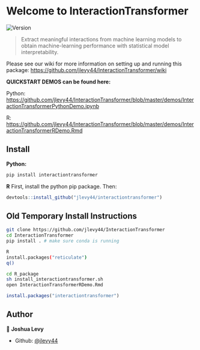 # Welcome to InteractionTransformer
![Version](https://img.shields.io/badge/version-0.1-blue.svg?cacheSeconds=2592000)

> Extract meaningful interactions from machine learning models to obtain machine-learning performance with statistical model interpretability.

Please see our wiki for more information on setting up and running this package: https://github.com/jlevy44/InteractionTransformer/wiki

**QUICKSTART DEMOS can be found here:**

Python: https://github.com/jlevy44/InteractionTransformer/blob/master/demos/InteractionTransformerPythonDemo.ipynb

R: https://github.com/jlevy44/InteractionTransformer/blob/master/demos/InteractionTransformerRDemo.Rmd

## Install

**Python:**
```sh
pip install interactiontransformer
```

**R**
First, install the python pip package. Then:
```R
devtools::install_github("jlevy44/interactiontransformer")
```

## Old Temporary Install Instructions

```sh
git clone https://github.com/jlevy44/InteractionTransformer
cd InteractionTransformer
pip install . # make sure conda is running

R
install.packages("reticulate")
q()

cd R_package
sh install_interactiontransformer.sh
open InteractionTransformerRDemo.Rmd
```
```R
install.packages("interactiontransformer")
```

## Author

👤 **Joshua Levy**

* Github: [@jlevy44](https://github.com/jlevy44)
